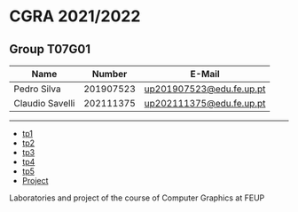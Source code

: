 # CGRA 2021/2022

## Group T07G01
| Name             | Number    | E-Mail             |
| ---------------- | --------- | ------------------ |
| Pedro Silva         | 201907523 | up201907523@edu.fe.up.pt                |
| Claudio Savelli         | 202111375 |up202111375@edu.fe.up.pt|

----

  - [tp1](tp1/README.md)
  - [tp2](tp2/README.md)
  - [tp3](tp3/README.md)
  - [tp4](tp4/README.md)
  - [tp5](tp5/README.md)
  - [Project](proj/README.md)


Laboratories and project of the course of Computer Graphics at FEUP 
